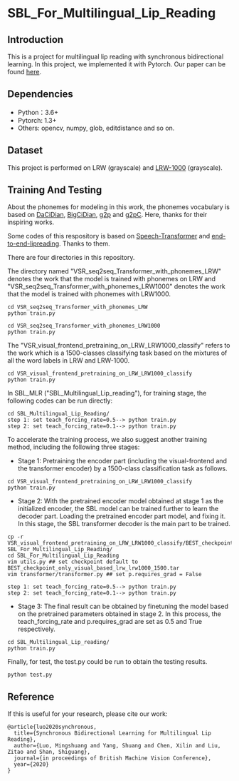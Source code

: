 # SBL_For_Multilingual_Lip_Reading
Introduction
----
This is a project for multilingual lip reading with synchronous bidirectional learning. 
In this project, we implemented it with Pytorch. Our paper can be found [here](https://vipl.ict.ac.cn/uploadfile/upload/2020093011033041.pdf).

Dependencies
----
* Python：3.6+
* Pytorch: 1.3+
* Others: opencv, numpy, glob, editdistance and so on.

Dataset
----
This project is performed on LRW (grayscale) and [LRW-1000](https://vipl.ict.ac.cn/view_database.php?id=14) (grayscale).

Training And Testing
----
About the phonemes for modeling in this work, the phonemes vocabulary is based on [DaCiDian](https://github.com/aishell-foundation/DaCiDian), 
[BigCiDian](https://github.com/speechio/BigCiDian), [g2p](https://github.com/Kyubyong/g2p) and [
g2pC](https://github.com/Kyubyong/g2pC). Here, thanks for their inspiring works. 

Some codes of this respository is based on [Speech-Transformer](https://github.com/kaituoxu/Speech-Transformer) and [end-to-end-lipreading](https://github.com/mpc001/end-to-end-lipreading). 
Thanks to them.

There are four directories in this repository. 

The directory named "VSR_seq2seq_Transformer_with_phonemes_LRW" denotes the work that the model is trained with phonemes on LRW and "VSR_seq2seq_Transformer_with_phonemes_LRW1000" 
denotes the work that the model is trained with phonemes with LRW1000. 
```
cd VSR_seq2seq_Transformer_with_phonemes_LRW
python train.py
```
```
cd VSR_seq2seq_Transformer_with_phonemes_LRW1000
python train.py
```
The "VSR_visual_frontend_pretraining_on_LRW_LRW1000_classify" refers to the work which is a 1500-classes classifying task based on the mixtures of all the word labels in LRW and LRW-1000. 
```
cd VSR_visual_frontend_pretraining_on_LRW_LRW1000_classify
python train.py
```
In SBL_MLR ("SBL_Multilingual_Lip_reading"), for training stage, the following codes can be run directly:
```
cd SBL_Multilingual_Lip_Reading/
step 1: set teach_forcing_rate=0.5--> python train.py
step 2: set teach_forcing_rate=0.1--> python train.py
```
To accelerate the training process, we also suggest another training method, including the following three stages:
* Stage 1: Pretraining the encoder part 
(including the visual-frontend and the transformer encoder) by a 1500-class classification task as follows.
```
cd VSR_visual_frontend_pretraining_on_LRW_LRW1000_classify
python train.py
```
* Stage 2: With the pretrained encoder model obtained at stage 1 as the initialized encoder, the SBL model can be trained further to learn the decoder part. 
Loading the pretrained encoder part model, and fixing it. In this stage, the 
SBL transformer decoder is the main part to be trained. 
```
cp -r VSR_visual_frontend_pretraining_on_LRW_LRW1000_classify/BEST_checkpoint_only_visual_based_lrw_lrw1000_1500.tar SBL_For_Multilingual_Lip_Reading/
cd SBL_For_Multilingual_Lip_Reading
vim utils.py ## set checkpoint default to BEST_checkpoint_only_visual_based_lrw_lrw1000_1500.tar
vim transformer/transformer.py ## set p.requires_grad = False

step 1: set teach_forcing_rate=0.5--> python train.py
step 2: set teach_forcing_rate=0.1--> python train.py
```
* Stage 3: The final result can be obtained by finetuning the model based on the pretrained parameters obtained in stage 2. In this process, the teach_forcing_rate and p.requires_grad are set as 0.5 and True respectively.
```
cd SBL_Multilingual_Lip_reading/
python train.py
```
Finally, for test, the test.py could be run to obtain the testing results.
```
python test.py
```

Reference
----
If this is useful for your research, please cite our work:
```
@article{luo2020synchronous,
  title={Synchronous Bidirectional Learning for Multilingual Lip Reading},
  author={Luo, Mingshuang and Yang, Shuang and Chen, Xilin and Liu, Zitao and Shan, Shiguang},
  journal={in proceedings of British Machine Vision Conference},
  year={2020}
}
```
